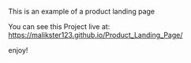 This is an example of a product landing page

You can see this Project live at: https://malikster123.github.io/Product_Landing_Page/

enjoy!
